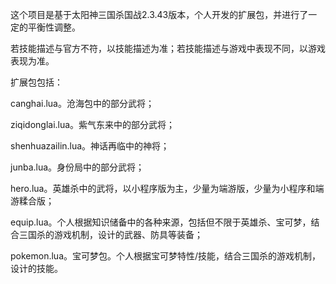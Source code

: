 这个项目是基于太阳神三国杀国战2.3.43版本，个人开发的扩展包，并进行了一定的平衡性调整。

若技能描述与官方不符，以技能描述为准；若技能描述与游戏中表现不同，以游戏表现为准。

扩展包包括：

canghai.lua。沧海包中的部分武将；

ziqidonglai.lua。紫气东来中的部分武将；

shenhuazailin.lua。神话再临中的神将；

junba.lua。身份局中的部分武将；

hero.lua。英雄杀中的武将，以小程序版为主，少量为端游版，少量为小程序和端游糅合版；

equip.lua。个人根据知识储备中的各种来源，包括但不限于英雄杀、宝可梦，结合三国杀的游戏机制，设计的武器、防具等装备；

pokemon.lua。宝可梦包。个人根据宝可梦特性/技能，结合三国杀的游戏机制，设计的技能。
